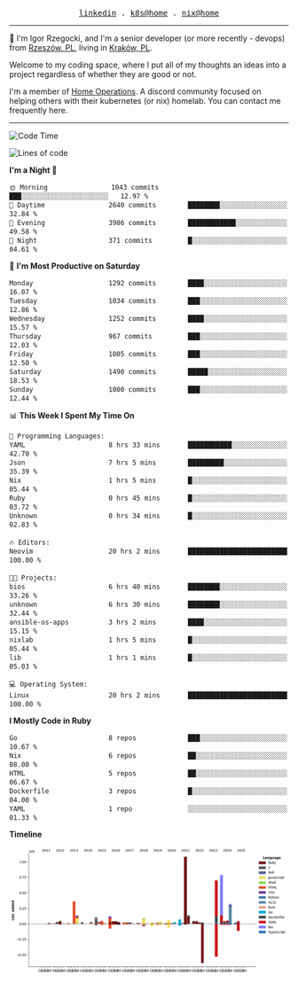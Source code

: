 <p align="center">
  <samp>
    <a href="https://www.linkedin.com/in/ajgon">linkedin</a> .
    <a href="https://github.com/deedee-ops/k8s-gitops">k8s@home</a> .
    <a href="https://github.com/deedee-ops/nixlab">nix@home</a>
  </samp>
</p>

----------------------------------------------------------------

:wave: I'm Igor Rzegocki, and I'm a senior developer (or more recently - devops) from [Rzeszów, PL](https://en.wikipedia.org/wiki/Rzesz%C3%B3w), living in [Kraków, PL](https://en.wikipedia.org/wiki/Krak%C3%B3w).

Welcome to my coding space, where I put all of my thoughts an ideas into a project regardless of whether they are good or not.

I'm a member of [Home Operations](https://discord.gg/home-operations). A discord community focused on helping others with their kubernetes (or nix) homelab. You can contact me frequently here.

----------------------------------------------------------------

<!--START_SECTION:waka-->
![Code Time](http://img.shields.io/badge/Code%20Time-788%20hrs%2020%20mins-blue)

![Lines of code](https://img.shields.io/badge/From%20Hello%20World%20I%27ve%20Written-4.8%20million%20lines%20of%20code-blue)

**I'm a Night 🦉** 

```text
🌞 Morning                1043 commits        ███░░░░░░░░░░░░░░░░░░░░░░   12.97 % 
🌆 Daytime                2640 commits        ████████░░░░░░░░░░░░░░░░░   32.84 % 
🌃 Evening                3986 commits        ████████████░░░░░░░░░░░░░   49.58 % 
🌙 Night                  371 commits         █░░░░░░░░░░░░░░░░░░░░░░░░   04.61 % 
```
📅 **I'm Most Productive on Saturday** 

```text
Monday                   1292 commits        ████░░░░░░░░░░░░░░░░░░░░░   16.07 % 
Tuesday                  1034 commits        ███░░░░░░░░░░░░░░░░░░░░░░   12.86 % 
Wednesday                1252 commits        ████░░░░░░░░░░░░░░░░░░░░░   15.57 % 
Thursday                 967 commits         ███░░░░░░░░░░░░░░░░░░░░░░   12.03 % 
Friday                   1005 commits        ███░░░░░░░░░░░░░░░░░░░░░░   12.50 % 
Saturday                 1490 commits        █████░░░░░░░░░░░░░░░░░░░░   18.53 % 
Sunday                   1000 commits        ███░░░░░░░░░░░░░░░░░░░░░░   12.44 % 
```


📊 **This Week I Spent My Time On** 

```text
💬 Programming Languages: 
YAML                     8 hrs 33 mins       ███████████░░░░░░░░░░░░░░   42.70 % 
Json                     7 hrs 5 mins        █████████░░░░░░░░░░░░░░░░   35.39 % 
Nix                      1 hrs 5 mins        █░░░░░░░░░░░░░░░░░░░░░░░░   05.44 % 
Ruby                     0 hrs 45 mins       █░░░░░░░░░░░░░░░░░░░░░░░░   03.72 % 
Unknown                  0 hrs 34 mins       █░░░░░░░░░░░░░░░░░░░░░░░░   02.83 % 

🔥 Editors: 
Neovim                   20 hrs 2 mins       █████████████████████████   100.00 % 

🐱‍💻 Projects: 
bios                     6 hrs 40 mins       ████████░░░░░░░░░░░░░░░░░   33.26 % 
unknown                  6 hrs 30 mins       ████████░░░░░░░░░░░░░░░░░   32.44 % 
ansible-os-apps          3 hrs 2 mins        ████░░░░░░░░░░░░░░░░░░░░░   15.15 % 
nixlab                   1 hrs 5 mins        █░░░░░░░░░░░░░░░░░░░░░░░░   05.44 % 
lib                      1 hrs 1 mins        █░░░░░░░░░░░░░░░░░░░░░░░░   05.03 % 

💻 Operating System: 
Linux                    20 hrs 2 mins       █████████████████████████   100.00 % 
```

**I Mostly Code in Ruby** 

```text
Go                       8 repos             ███░░░░░░░░░░░░░░░░░░░░░░   10.67 % 
Nix                      6 repos             ██░░░░░░░░░░░░░░░░░░░░░░░   08.00 % 
HTML                     5 repos             ██░░░░░░░░░░░░░░░░░░░░░░░   06.67 % 
Dockerfile               3 repos             █░░░░░░░░░░░░░░░░░░░░░░░░   04.00 % 
YAML                     1 repo              ░░░░░░░░░░░░░░░░░░░░░░░░░   01.33 % 
```



**Timeline**

![Lines of Code chart](https://raw.githubusercontent.com/ajgon/ajgon/master/assets/bar_graph.png)


<!--END_SECTION:waka-->
